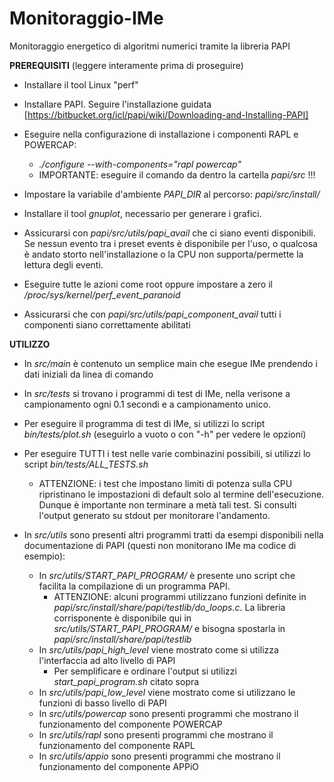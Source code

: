 # Monitoraggio-IMe
Monitoraggio energetico di algoritmi numerici tramite la libreria PAPI


**PREREQUISITI** (leggere interamente prima di proseguire)

  - Installare il tool Linux "perf"

  - Installare PAPI. Seguire l'installazione guidata [https://bitbucket.org/icl/papi/wiki/Downloading-and-Installing-PAPI]
  - Eseguire nella configurazione di installazione i componenti RAPL e POWERCAP:
      - *./configure --with-components="rapl powercap"*
    - IMPORTANTE: eseguire il comando da dentro la cartella *papi/src* !!!
  - Impostare la variabile d'ambiente *PAPI_DIR* al percorso: *papi/src/install/*
  
  - Installare il tool *gnuplot*, necessario per generare i grafici.
		
  - Assicurarsi con *papi/src/utils/papi_avail* che ci siano eventi disponibili. Se nessun evento tra i preset events è disponibile per l'uso, o qualcosa è andato storto nell'installazione o la CPU non supporta/permette la lettura degli eventi.
  - Eseguire tutte le azioni come root oppure impostare a zero il */proc/sys/kernel/perf_event_paranoid*
  - Assicurarsi che con *papi/src/utils/papi_component_avail* tutti i componenti siano correttamente abilitati
  
  
**UTILIZZO**
  - In *src/main* è contenuto un semplice main che esegue IMe prendendo i dati iniziali da linea di comando
  - In *src/tests* si trovano i programmi di test di IMe, nella verisone a campionamento ogni 0.1 secondi e a campionamento unico.
  
  - Per eseguire il programma di test di IMe, si utilizzi lo script *bin/tests/plot.sh* (eseguirlo a vuoto o con "-h" per vedere le opzioni)
  - Per eseguire TUTTI i test nelle varie combinazini possibili, si utilizzi lo script *bin/tests/ALL_TESTS.sh*
     - ATTENZIONE: i test che impostano limiti di potenza sulla CPU ripristinano le impostazioni di default solo al termine dell'esecuzione. Dunque è importante non terminare a metà tali test. Si consulti l'output generato su stdout per monitorare l'andamento.
  
  - In *src/utils* sono presenti altri programmi tratti da esempi disponibili nella documentazione di PAPI (questi non monitorano IMe ma codice di esempio):
     - In *src/utils/START_PAPI_PROGRAM/* è presente uno script che facilita la compilazione di un programma PAPI.
     	- ATTENZIONE: alcuni programmi utilizzano funzioni definite in *papi/src/install/share/papi/testlib/do_loops.c*. La libreria corrisponente è disponibile qui in *src/utils/START_PAPI_PROGRAM/* e bisogna spostarla in *papi/src/install/share/papi/testlib*
     - In *src/utils/papi_high_level* viene mostrato come si utilizza l'interfaccia ad alto livello di PAPI
     	- Per semplificare e ordinare l'output si utilizzi *start_papi_program.sh* citato sopra
     - In *src/utils/papi_low_level* viene mostrato come si utilizzano le funzioni di basso livello di PAPI
     - In *src/utils/powercap* sono presenti programmi che mostrano il funzionamento del componente POWERCAP
     - In *src/utils/rapl* sono presenti programmi che mostrano il funzionamento del componente RAPL
     - In *src/utils/appio* sono presenti programmi che mostrano il funzionamento del componente APPiO


